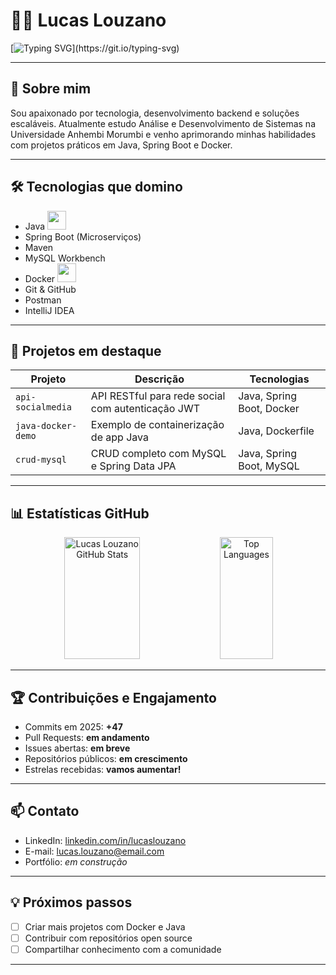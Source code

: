 # 👨‍💻 Lucas Louzano

[![Typing SVG](https://readme-typing-svg.herokuapp.com/?color=00bfbf&size=35&center=true&vCenter=true&width=1000&lines=Olá,+meu+nome+é+Lucas+Louzano;Tenho+33+anos,+de+Ribeirão+Preto,+SP;Estudante+de+Análise+e+Desenvolvimento+de+Sistemas;Seja+bem-vindo+ao+meu+GitHub!)](https://git.io/typing-svg)

---

## 🚀 Sobre mim

Sou apaixonado por tecnologia, desenvolvimento backend e soluções escaláveis. Atualmente estudo Análise e Desenvolvimento de Sistemas na Universidade Anhembi Morumbi e venho aprimorando minhas habilidades com projetos práticos em Java, Spring Boot e Docker.

---

## 🛠️ Tecnologias que domino

- Java <img src="https://cdn.jsdelivr.net/gh/devicons/devicon/icons/java/java-original.svg" width="30"/>
- Spring Boot (Microserviços)
- Maven
- MySQL Workbench
- Docker <img src="https://cdn.jsdelivr.net/gh/devicons/devicon/icons/docker/docker-original.svg" width="30"/>
- Git & GitHub
- Postman
- IntelliJ IDEA

---

## 📂 Projetos em destaque

| Projeto | Descrição | Tecnologias |
|--------|-----------|-------------|
| `api-socialmedia` | API RESTful para rede social com autenticação JWT | Java, Spring Boot, Docker |
| `java-docker-demo` | Exemplo de containerização de app Java | Java, Dockerfile |
| `crud-mysql` | CRUD completo com MySQL e Spring Data JPA | Java, Spring Boot, MySQL |

---

## 📊 Estatísticas GitHub

<div align="center">  
  <img width="49%" height="195px" src="https://github-readme-stats.vercel.app/api?username=LucasLouzano&show_icons=true&count_private=true&hide_border=true&title_color=00bfbf&icon_color=00bfbf&text_color=c9d1d9&bg_color=0d1117" alt="Lucas Louzano GitHub Stats" /> 
  <img width="41%" height="195px" src="https://github-readme-stats.vercel.app/api/top-langs/?username=LucasLouzano&layout=compact&hide_border=true&title_color=00bfbf&text_color=00bfbf&bg_color=0d1117&langs_count=6" alt="Top Languages" />
</div>

---

## 🏆 Contribuições e Engajamento

- Commits em 2025: **+47**
- Pull Requests: **em andamento**
- Issues abertas: **em breve**
- Repositórios públicos: **em crescimento**
- Estrelas recebidas: **vamos aumentar!**

---

## 📫 Contato

- LinkedIn: [linkedin.com/in/lucaslouzano](https://linkedin.com/in/lucaslouzano)
- E-mail: lucas.louzano@email.com
- Portfólio: *em construção*

---

## 💡 Próximos passos

- [ ] Criar mais projetos com Docker e Java
- [ ] Contribuir com repositórios open source
- [ ] Compartilhar conhecimento com a comunidade

---


